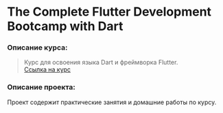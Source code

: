 # The Complete Flutter Development Bootcamp with Dart
### Описание курса: 
> Курс для освоения языка Dart и фреймворка Flutter.</br>
[Ссылка на курс](https://www.udemy.com/course/flutter-bootcamp-with-dart/)

### Описание проекта:
Проект содержит практические занятия и домашние работы по курсу.
